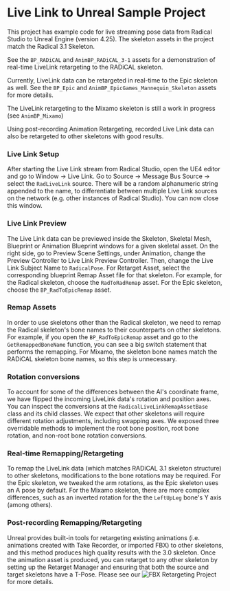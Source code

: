 # Live Link to Unreal Sample Project

This project has example code for live streaming pose data from Radical Studio to Unreal Engine (version 4.25). The skeleton assets in the project match the Radical 3.1 Skeleton.

See the `BP_RADiCAL` and `AnimBP_RADiCAL_3-1` assets for a demonstration of real-time LiveLink retargeting to the RADiCAL skeleton.

Currently, LiveLink data can be retargeted in real-time to the Epic skeleton as well. See the `BP_Epic` and `AnimBP_EpicGames_Mannequin_Skeleton` assets for more details.

The LiveLink retargeting to the Mixamo skeleton is still a work in progress (see `AnimBP_Mixamo`)

Using post-recording Animation Retargeting, recorded Live Link data can also be retargeted to other skeletons with good results.

### Live Link Setup
After starting the Live Link stream from Radical Studio, open the UE4 editor and go to Window -> Live Link. Go to Source -> Message Bus Source -> select the `RadLiveLink` source. There will be a random alphanumeric string appended to the name, to differentiate between multiple Live Link sources on the network (e.g. other instances of Radical Studio). You can now close this window.

### Live Link Preview
The Live Link data can be previewed inside the Skeleton, Skeletal Mesh, Blueprint or Animation Blueprint windows for a given skeletal asset. On the right side, go to Preview Scene Settings, under Animation, change the Preview Controller to Live Link Preview Controller. Then, change the Live Link Subject Name to `RadicalPose`.
For Retarget Asset, select the corresponding blueprint Remap Asset file for that skeleton. For example, for the Radical skeleton, choose the `RadToRadRemap` asset. For the Epic skeleton, choose the `BP_RadToEpicRemap` asset.

### Remap Assets
In order to use skeletons other than the Radical skeleton, we need to remap the Radical skeleton's bone names to their counterparts on other skeletons. For example, if you open the `BP_RadToEpicRemap` asset and go to the `GetRemappedBoneName` function, you can see a big switch statement that performs the remapping. For Mixamo, the skeleton bone names match the RADiCAL skeleton bone names, so this step is unnecessary.

### Rotation conversions
To account for some of the differences between the AI's coordinate frame, we have flipped the incoming LiveLink data's rotation and position axes. You can inspect the conversions at the `RadicalLiveLinkRemapAssetBase` class and its child classes. We expect that other skeletons will require different rotation adjustments, including swapping axes. We exposed three overridable methods to implement the root bone position, root bone rotation, and non-root bone rotation conversions.

### Real-time Remapping/Retargeting
To remap the LiveLink data (which matches RADiCAL 3.1 skeleton structure) to other skeletons, modifications to the bone rotations may be required. For the Epic skeleton, we tweaked the arm rotations, as the Epic skeleton uses an A pose by default. For the Mixamo skeleton, there are more complex differences, such as an inverted rotation for the the `LeftUpLeg` bone's Y axis (among others).

### Post-recording Remapping/Retargeting
Unreal provides built-in tools for retargeting existing animations (i.e. animations created with Take Recorder, or imported FBX) to other skeletons, and this method produces high quality results with the 3.0 skeleton. Once the animation asset is produced, you can retarget to any other skeleton by setting up the Retarget Manager and ensuring that both the source and target skeletons have a T-Pose. Please see our ![FBX Retargeting Project](https://github.com/get-rad/Unreal_FBX_Retarget) for more details.
